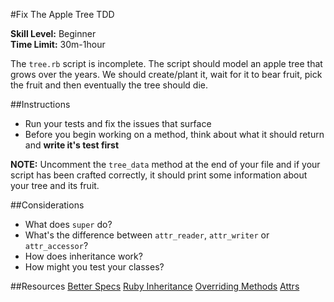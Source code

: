#Fix The Apple Tree TDD

__Skill Level:__ Beginner  
__Time Limit:__ 30m-1hour 

The `tree.rb` script is incomplete. The script should model an apple tree that grows over the years. We should create/plant it, wait for it to bear fruit, pick the fruit and then eventually the tree should die. 

##Instructions
- Run your tests and fix the issues that surface  
- Before you begin working on a method, think about what it should return and __write it's test first__ 

__NOTE:__ Uncomment the `tree_data` method at the end of your file and if your script has been crafted correctly, it should print some information about your tree and its fruit.

##Considerations
- What does `super` do?
- What's the difference between `attr_reader`, `attr_writer` or `attr_accessor`?
- How does inheritance work?
- How might you test your classes?

##Resources
[Better Specs](http://betterspecs.org/)
[Ruby Inheritance](http://rubylearning.com/satishtalim/ruby_inheritance.html)
[Overriding Methods](http://rubylearning.com/satishtalim/ruby_overriding_methods.html)
[Attrs](https://stackoverflow.com/questions/5046831/why-use-rubys-attr-accessor-attr-reader-and-attr-writer)
